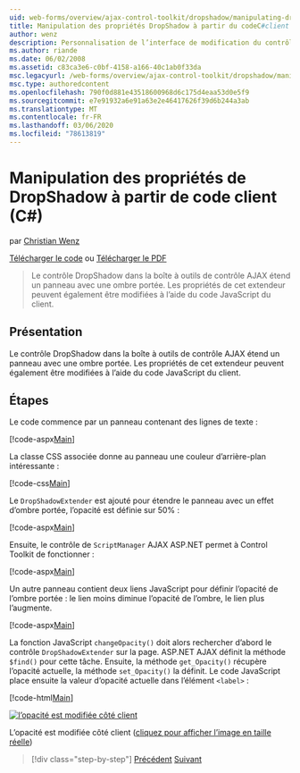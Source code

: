 ```yaml
---
uid: web-forms/overview/ajax-control-toolkit/dropshadow/manipulating-dropshadow-properties-from-client-code-cs
title: Manipulation des propriétés DropShadow à partir du codeC#client () | Microsoft Docs
author: wenz
description: Personnalisation de l’interface de modification du contrôle DataList
ms.author: riande
ms.date: 06/02/2008
ms.assetid: c83ca3e6-c0bf-4158-a166-40c1ab0f33da
msc.legacyurl: /web-forms/overview/ajax-control-toolkit/dropshadow/manipulating-dropshadow-properties-from-client-code-cs
msc.type: authoredcontent
ms.openlocfilehash: 790f0d881e43518600968d6c175d4eaa53d0e5f9
ms.sourcegitcommit: e7e91932a6e91a63e2e46417626f39d6b244a3ab
ms.translationtype: MT
ms.contentlocale: fr-FR
ms.lasthandoff: 03/06/2020
ms.locfileid: "78613819"
---
```

# <a name="manipulating-dropshadow-properties-from-client-code-c"></a>Manipulation des propriétés de DropShadow à partir de code client (C#)

par [Christian Wenz](https://github.com/wenz)

[Télécharger le code](https://download.microsoft.com/download/5/1/6/51652a81-500b-4f6b-88d3-617103e7941e/DropShadow2.cs.zip) ou [Télécharger le PDF](https://download.microsoft.com/download/b/6/a/b6ae89ee-df69-4c87-9bfb-ad1eb2b23373/dropshadow2CS.pdf)

> Le contrôle DropShadow dans la boîte à outils de contrôle AJAX étend un panneau avec une ombre portée. Les propriétés de cet extendeur peuvent également être modifiées à l’aide du code JavaScript du client.

## <a name="overview"></a>Présentation

Le contrôle DropShadow dans la boîte à outils de contrôle AJAX étend un panneau avec une ombre portée. Les propriétés de cet extendeur peuvent également être modifiées à l’aide du code JavaScript du client.

## <a name="steps"></a>Étapes

Le code commence par un panneau contenant des lignes de texte :

[!code-aspx[Main](manipulating-dropshadow-properties-from-client-code-cs/samples/sample1.aspx)]

La classe CSS associée donne au panneau une couleur d’arrière-plan intéressante :

[!code-css[Main](manipulating-dropshadow-properties-from-client-code-cs/samples/sample2.css)]

Le `DropShadowExtender` est ajouté pour étendre le panneau avec un effet d’ombre portée, l’opacité est définie sur 50% :

[!code-aspx[Main](manipulating-dropshadow-properties-from-client-code-cs/samples/sample3.aspx)]

Ensuite, le contrôle de `ScriptManager` AJAX ASP.NET permet à Control Toolkit de fonctionner :

[!code-aspx[Main](manipulating-dropshadow-properties-from-client-code-cs/samples/sample4.aspx)]

Un autre panneau contient deux liens JavaScript pour définir l’opacité de l’ombre portée : le lien moins diminue l’opacité de l’ombre, le lien plus l’augmente.

[!code-aspx[Main](manipulating-dropshadow-properties-from-client-code-cs/samples/sample5.aspx)]

La fonction JavaScript `changeOpacity()` doit alors rechercher d’abord le contrôle `DropShadowExtender` sur la page. ASP.NET AJAX définit la méthode `$find()` pour cette tâche. Ensuite, la méthode `get_Opacity()` récupère l’opacité actuelle, la méthode `set_Opacity()` la définit. Le code JavaScript place ensuite la valeur d’opacité actuelle dans l’élément `<label>` :

[!code-html[Main](manipulating-dropshadow-properties-from-client-code-cs/samples/sample6.html)]

[![l’opacité est modifiée côté client](manipulating-dropshadow-properties-from-client-code-cs/_static/image2.png)](manipulating-dropshadow-properties-from-client-code-cs/_static/image1.png)

L’opacité est modifiée côté client ([cliquez pour afficher l’image en taille réelle](manipulating-dropshadow-properties-from-client-code-cs/_static/image3.png))

> [!div class="step-by-step"]
> [Précédent](adjusting-the-z-index-of-a-dropshadow-cs.md)
> [Suivant](adjusting-the-z-index-of-a-dropshadow-vb.md)
